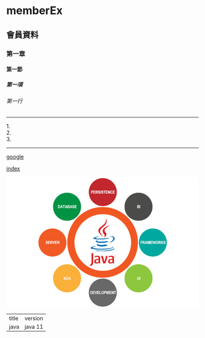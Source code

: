 # memberEx
## 會員資料
### 第一章
#### 第一節
##### 第一項
###### 第一行
<hr>
1.<br>
2.<br>
3.<br>
<hr>

[google](http://www.google.com)

[index](9_member_mybatis_thymeleaf/src/main/resources/static/index.html)

![java](images/01.jpg)

<table align=center border=0>
  <tr>
    <td>title</td>
    <td>version</td>
  </tr>
  <tr>
    <td>java</td>
    <td>java 11</td>
  </tr>
</table>

